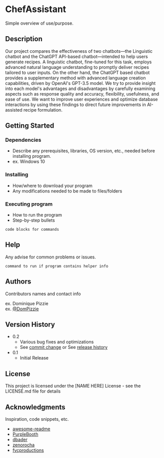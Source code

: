 # ChefAssistant

Simple overview of use/purpose.

## Description

Our project compares the effectiveness of two chatbots—the Linguistic chatbot and the ChatGPT API-based chatbot—intended to help users generate recipes. A linguistic chatbot, fine-tuned for this task, employs advanced natural language understanding to promptly deliver recipes tailored to user inputs. On the other hand, the ChatGPT based chatbot provides a supplementary method with advanced language creation capabilities, driven by OpenAI's GPT-3.5 model. We try to provide insight into each model's advantages and disadvantages by carefully examining aspects such as response quality and accuracy, flexibility, usefulness, and ease of use. We want to improve user experiences and optimize database interactions by using these findings to direct future improvements in AI-assisted recipe formulation.

## Getting Started

### Dependencies

* Describe any prerequisites, libraries, OS version, etc., needed before installing program.
* ex. Windows 10

### Installing

* How/where to download your program
* Any modifications needed to be made to files/folders

### Executing program

* How to run the program
* Step-by-step bullets
```
code blocks for commands
```

## Help

Any advise for common problems or issues.
```
command to run if program contains helper info
```

## Authors

Contributors names and contact info

ex. Dominique Pizzie  
ex. [@DomPizzie](https://twitter.com/dompizzie)

## Version History

* 0.2
    * Various bug fixes and optimizations
    * See [commit change]() or See [release history]()
* 0.1
    * Initial Release

## License

This project is licensed under the [NAME HERE] License - see the LICENSE.md file for details

## Acknowledgments

Inspiration, code snippets, etc.
* [awesome-readme](https://github.com/matiassingers/awesome-readme)
* [PurpleBooth](https://gist.github.com/PurpleBooth/109311bb0361f32d87a2)
* [dbader](https://github.com/dbader/readme-template)
* [zenorocha](https://gist.github.com/zenorocha/4526327)
* [fvcproductions](https://gist.github.com/fvcproductions/1bfc2d4aecb01a834b46)

